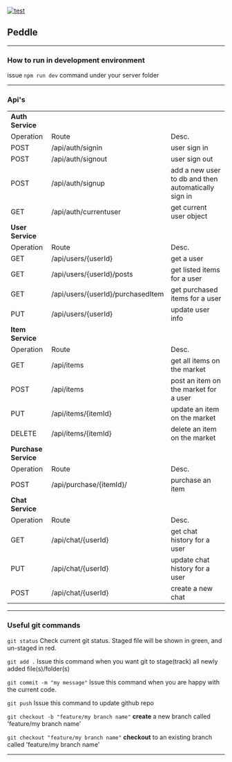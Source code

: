 [![test](https://github.com/SionYoung/peddle/actions/workflows/integrate.yml/badge.svg)](https://github.com/SionYoung/peddle/actions/workflows/integrate.yml)

## **Peddle**

---

### How to run in development environment

issue  ```npm run dev``` command under your server folder

---

### **Api's**
| | | |
|---|---|---|
| **Auth Service** |
| Operation | Route | Desc. |
| POST | /api/auth/signin      | user sign in     |
| POST | /api/auth/signout     | user sign out    |
| POST | /api/auth/signup      | add a new user to db and then automatically sign in |
| GET  | /api/auth/currentuser | get current user object |
| **User Service** |
| Operation | Route | Desc. |
| GET  | /api/users/{userId}               | get a user |
| GET  | /api/users/{userId}/posts         | get listed items for a user |
| GET  | /api/users/{userId}/purchasedItem | get purchased items for a user |
| PUT  | /api/users/{userId}               | update user info  |
| **Item Service** |
| Operation | Route | Desc. |
| GET    | /api/items          | get all items on the market           |
| POST   | /api/items          | post an item on the market for a user |
| PUT    | /api/items/{itemId} | update an item on the market          |
| DELETE | /api/items/{itemId} | delete an item on the market          |
| **Purchase Service** |
| Operation | Route | Desc. |
| POST | /api/purchase/{itemId}/ | purchase an item |
| **Chat Service** | 
| Operation | Route | Desc. |
| GET | /api/chat/{userId} | get chat history for a user |
| PUT | /api/chat/{userId} | update chat history for a user |
| POST| /api/chat/{userId}    | create a new chat    

---

### **Useful git commands**

```git status```  Check current git status. Staged file will be shown in green, and un-staged in red. 

```git add .```  Issue this command when you want git to stage(track) all newly added file(s)/folder(s)

```git commit -m "my message"``` Issue this command when you are happy with the current code.

```git push``` Issue this command to update github repo

```git checkout -b "feature/my branch name"``` **create** a new branch called 'feature/my branch name'

```git checkout "feature/my branch name"``` **checkout** to an existing branch called 'feature/my branch name'

---
